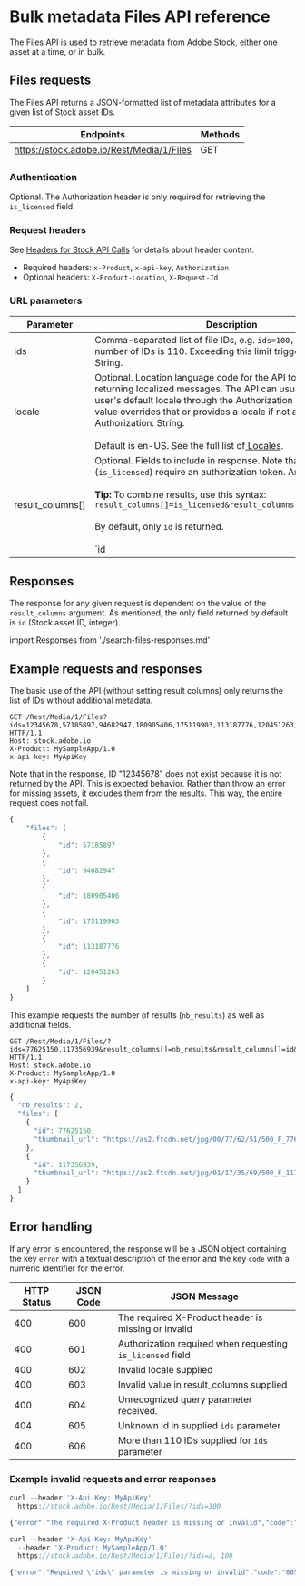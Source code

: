 # Bulk metadata Files API reference

The Files API is used to retrieve metadata from Adobe Stock, either one asset at a time, or in bulk.

<!-- MarkdownTOC -->
<!-- 
*   [Files requests](#files-requests)
    *   [Authentication](#authentication)
    *   [Request headers](#request-headers)
    *   [URL parameters](#url-parameters)
*   [Responses](#responses)
*   [Example requests and responses](#example-requests-and-responses)
*   [Error handling](#error-handling)
    *   [Example invalid requests and error responses](#example-invalid-requests-and-error-responses)
-->
<!-- /MarkdownTOC -->

<a id="files-requests"></a>

## Files requests

The Files API returns a JSON-formatted list of metadata attributes for a given list of Stock asset IDs.

| Endpoints | Methods |
|-----------|---------|
| https://stock.adobe.io/Rest/Media/1/Files | GET |

<a id="authentication"></a>

### Authentication

Optional. The Authorization header is only required for retrieving the `is_licensed` field.

<a id="request-headers"></a>

### Request headers

See [Headers for Stock API Calls](/api/10-headers-for-api-calls.md) for details about header content.

* Required headers: `x-Product`, `x-api-key`, `Authorization`
* Optional headers: `X-Product-Location`, `X-Request-Id`

<a id="url-parameters"></a>

### URL parameters

| Parameter | Description |
| ------------ | ------------- |
| ids | Comma-separated list of file IDs, e.g. `ids=100,101`. Maximum number of IDs is 110. Exceeding this limit triggers an error. String. |
| locale | Optional. Location language code for the API to use when returning localized messages. The API can usually get the user's default locale through the Authorization header. This value overrides that or provides a locale if not available through Authorization. String.<br/><br/>Default is en-US. See the full list of[  Locales](/api/14-locale-codes.md). |
| result_columns[] | Optional. Fields to include in response. Note that some fields (`is_licensed`) require an authorization token. Array[].<br/><br/>**Tip:** To combine results, use this syntax: `result_columns[]=is_licensed&result_columns[]=creation_date`<br/><br/>By default, only `id` is returned.<br/><br/>`id | nb_results | title | creator_name | creator_id | country_name | width | height | thumbnail_url | thumbnail_html_tag | thumbnail_width | thumbnail_height | thumbnail_110_url | thumbnail_110_width | thumbnail_110_height | thumbnail_160_url | thumbnail_160_width | thumbnail_160_height | thumbnail_220_url | thumbnail_220_width | thumbnail_220_height | thumbnail_240_url | thumbnail_240_width | thumbnail_240_height | thumbnail_500_url | thumbnail_500_width | thumbnail_500_height | thumbnail_1000_url | thumbnail_1000_width | thumbnail_1000_height | media_type_id | category | category_hierarchy | keywords | has_releases | comp_url | comp_width | comp_height | is_licensed | vector_type | content_type | framerate | duration | comps | details_url | template_type_id | template_category_ids | marketing_text | description | size_bytes | premium_level_id | is_premium | is_loop | is_transparent | licenses | video_preview_url | video_preview_width | video_preview_height | video_preview_content_length | video_preview_content_type | video_small_preview_url | video_small_preview_width | video_small_preview_height | video_small_preview_content_length | video_small_preview_content_type | is_gentech | icon_option` |

<a id="responses"></a>

## Responses

The response for any given request is dependent on the value of the `result_columns` argument. As mentioned, the only field returned by default is `id` (Stock asset ID, integer).

<!-- Start include -->

import Responses from './search-files-responses.md'

<Responses />

<!-- End include -->

<a id="example-requests-and-responses"></a>

## Example requests and responses

The basic use of the API (without setting result columns) only returns the list of IDs without additional metadata.

```http
GET /Rest/Media/1/Files?ids=12345678,57185897,94682947,180905406,175119903,113187776,120451263,117684952,84666330,70910021,89866754,97126353 HTTP/1.1
Host: stock.adobe.io
X-Product: MySampleApp/1.0
x-api-key: MyApiKey
```

Note that in the response, ID "12345678" does not exist because it is not returned by the API. This is expected behavior. Rather than throw an error for missing assets, it excludes them from the results. This way, the entire request does not fail.

```javascript
{
    "files": [
        {
            "id": 57185897
        },
        {
            "id": 94682947
        },
        {
            "id": 180905406
        },
        {
            "id": 175119903
        },
        {
            "id": 113187776
        },
        {
            "id": 120451263
        }
    ]
}
```

This example requests the number of results (`nb_results`) as well as additional fields.

```http
GET /Rest/Media/1/Files/?ids=77625150,117356939&result_columns[]=nb_results&result_columns[]=id&result_columns[]=thumbnail_url HTTP/1.1
Host: stock.adobe.io
X-Product: MySampleApp/1.0
x-api-key: MyApiKey
```

```javascript
{
  "nb_results": 2,
  "files": [
    {
      "id": 77625150,
      "thumbnail_url": "https://as2.ftcdn.net/jpg/00/77/62/51/500_F_77625150_JCiDBzNWtLXnyuXROMgpquQ9NS64OTbY.jpg"
    },
    {
      "id": 117356939,
      "thumbnail_url": "https://as2.ftcdn.net/jpg/01/17/35/69/500_F_117356939_aJF1d2FMSQdrZ2M5m1aY1gjOcXbItMvJ.jpg"
    }
  ]
}
```

<a id="error-handling"></a>

## Error handling

If any error is encountered, the response will be a JSON object containing the key `error` with a textual description of the error and the key `code` with a numeric identifier for the error.

| HTTP Status | JSON Code | JSON Message |
|------------|------------|-------------|
| 400 | 600 | The required X-Product header is missing or invalid |
| 400 | 601 | Authorization required when requesting `is_licensed` field |
| 400 | 602 | Invalid locale supplied |
| 400 | 603 | Invalid value in result_columns supplied |
| 400 | 604 | Unrecognized query parameter received. |
| 404 | 605 | Unknown id in supplied `ids` parameter |
| 400 | 606 | More than 110 IDs supplied for `ids` parameter |

<a id="example-invalid-requests-and-error-responses"></a>

### Example invalid requests and error responses

```javascript
curl --header 'X-Api-Key: MyApiKey' 
  https://stock.adobe.io/Rest/Media/1/Files/?ids=100

{"error":"The required X-Product header is missing or invalid","code":"600","case":"ab4a0f466ed85a838853dae159edee6c"}
```

```javascript
curl --header 'X-Api-Key: MyApiKey' 
  --header 'X-Product: MySampleApp/1.0' 
  https://stock.adobe.io/Rest/Media/1/Files/?ids=a, 100

{"error":"Required \"ids\" parameter is missing or invalid","code":"605","case":"01f49fa990a7579aa69b6fd232504c71"}
```
